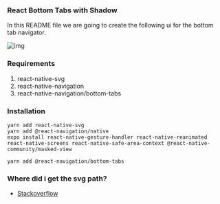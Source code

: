 ### React Bottom Tabs with Shadow

In this README file we are going to create the following ui for the bottom tab navigator.

![img]()

### Requirements

1. react-native-svg
2. react-native-navigation
3. react-native-navigation/bottom-tabs

### Installation

```
yarn add react-native-svg
yarn add @react-navigation/native
expo install react-native-gesture-handler react-native-reanimated react-native-screens react-native-safe-area-context @react-native-community/masked-view

yarn add @react-navigation/bottom-tabs
```

### Where did i get the svg path?

- [Stackoverflow](https://stackoverflow.com/questions/65806255/make-half-outline-in-the-svg)
